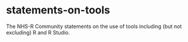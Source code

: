 # statements-on-tools
The NHS-R Community statements on the use of tools including (but not excluding) R and R Studio. 
